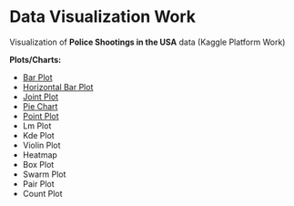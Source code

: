 # Data Visualization Work

Visualization of <b>Police Shootings in the USA</b> data (Kaggle Platform Work)

<b>Plots/Charts:</b>
<ul>
<li><a href="https://github.com/osmanaliyardim/data-visualization/blob/master/AmericanPoliceShootingsWithBARPLOT.py">Bar Plot</a></li>
<li><a href="https://github.com/osmanaliyardim/data-visualization/blob/master/AmericanPoliceShootingsWithBARPLOT.py">Horizontal Bar Plot</a></li>
<li><a href="https://github.com/osmanaliyardim/data-visualization-with-seaborn/blob/master/AmericanPoliceShootingsWithJOINTPLOT.py">Joint Plot</a></li>
<li><a href="https://github.com/osmanaliyardim/data-visualization-with-seaborn/blob/master/AmericanPoliceShootingsWithPIECHART.py">Pie Chart</a></li>
<li><a href="https://github.com/osmanaliyardim/data-visualization-with-seaborn/blob/master/AmericanPoliceShootingsWithPOINTPLOT.py">Point Plot</a></li>
<li>Lm Plot</li>
<li>Kde Plot</li>
<li>Violin Plot</li>
<li>Heatmap</li>
<li>Box Plot</li>
<li>Swarm Plot</li>
<li>Pair Plot</li>
<li>Count Plot</li>
  
<a href=""></a>
